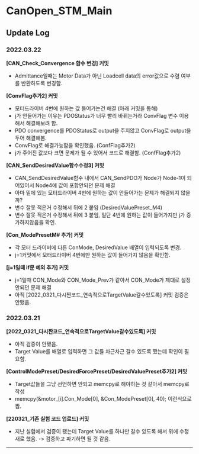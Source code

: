 # CanOpen_STM_Main

## **Update Log**
### **2022.03.22**

**[CAN_Check_Convergence 함수 변경] 커밋**

- Admittance일때는 Motor Data가 아닌 Loadcell data의 error값으로 수렴 여부를 반환하도록 변경함.

**[ConvFlag추가2] 커밋**

- 모터드라이버 4번에 원하는 값 들어가는건 해결 (아래 커밋을 통해)
- j가 안들어가는 이유는 PDOStatus가 너무 빨리 바뀌는거라 ConvFlag 변수 이용해서 해결해보려 함.
- PDO convergence를 PDOStatus로 output을 주지않고 ConvFlag로 output을 두어 해결해봄.
- ConvFlag로 해결가능함을 확인했음. (ConfFlag추가2)
- j가 주어진 값보다 크면 문제가 될 수 있어서 코드로 해결함. (ConfFlag추가2)

**[CAN_SendDesiredValue함수수정3] 커밋**

- CAN_SendDesiredValue함수 내에서 CAN_SendPDO가 Node가 Node-1이 되어있어서 Node4에 값이 포함안되던 문제 해결
- 아마 밑에 있는 모터드라이버 4번에 원하는 값이 안들어가는 문제가 해결되지 않을까?
- 변수 잘못 적은거 수정해서 뒤에 2 붙임 (DesiredValuePreset_M4)
- 변수 잘못 적은거 수정해서 뒤에 3 붙임, 일단 4번에 원하는 값이 들어가지만 j가 증가하지않음을 확인.

**[Con_ModePresetM# 추가] 커밋**

- 각 모터 드라이버에 다른 ConMode, DesiredValue 배열이 입력되도록 변경.
- j=1커밋에서 모터드라이버 4번에만 원하는 값이 들어가지 않음을 확인함.

**[j=1일때 if문 예외 추가] 커밋**

- j=1일때 CON_Mode와 CON_Mode_Prev가 같아서 CON_Mode가 제대로 설정 안되던 문제 해결
- 아직 [2022_0321_다시짠코드_연속적으로TargetValue갈수있도록] 커밋 검증은 안됐음. 

### **2022.03.21**

**[2022_0321_다시짠코드_연속적으로TargetValue갈수있도록] 커밋**

- 아직 검증이 안됐음.
- Target Value를 배열로 입력하면 그 값들 차근차근 갈수 있도록 짰는데 확인이 필요함.

**[ControlModePreset/DesiredForcePreset/DesiredValuePreset추가2] 커밋**

- Target값들을 그냥 선언하면 안되고 memcpy로 해야하는 것 같아서 memcpy로 작성
- memcpy(&motor_[i].Con_Mode[0], &Con_ModePreset[0], 40); 이런식으로 짬.

**[220321_기존 실험 코드 업로드] 커밋**

- 지난 실험에서 검증이 됐는데 Target Value를 하나만 갈수 있도록 해서 위에 수정 새로 했음. -> 검증하고 파기하면 될 것 같음.


-----------

